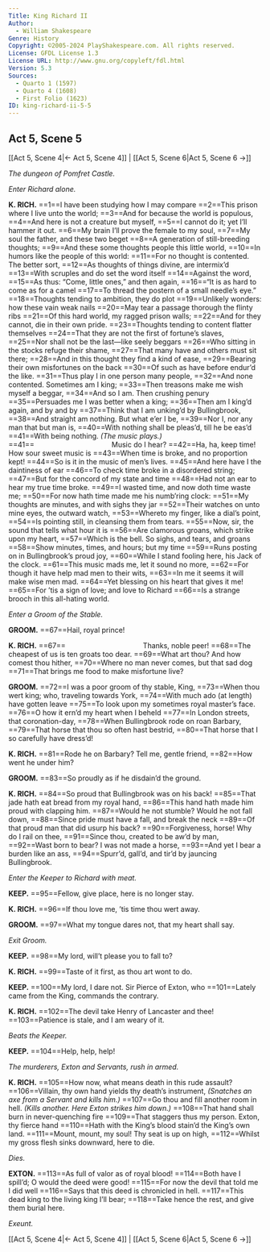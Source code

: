 ```yaml
---
Title: King Richard II
Author: 
  - William Shakespeare
Genre: History
Copyright: ©2005-2024 PlayShakespeare.com. All rights reserved.
License: GFDL License 1.3
License URL: http://www.gnu.org/copyleft/fdl.html
Version: 5.3
Sources:
  - Quarto 1 (1597)
  - Quarto 4 (1608)
  - First Folio (1623)
ID: king-richard-ii-5-5
---
```


## Act 5, Scene 5
[[Act 5, Scene 4|← Act 5, Scene 4]] | [[Act 5, Scene 6|Act 5, Scene 6 →]]

*The dungeon of Pomfret Castle.*

*Enter Richard alone.*

**K. RICH.**
==1==I have been studying how I may compare
==2==This prison where I live unto the world;
==3==And for because the world is populous,
==4==And here is not a creature but myself,
==5==I cannot do it; yet I’ll hammer it out.
==6==My brain I’ll prove the female to my soul,
==7==My soul the father, and these two beget
==8==A generation of still-breeding thoughts;
==9==And these some thoughts people this little world,
==10==In humors like the people of this world:
==11==For no thought is contented. The better sort,
==12==As thoughts of things divine, are intermix’d
==13==With scruples and do set the word itself
==14==Against the word,
==15==As thus: “Come, little ones,” and then again,
==16==“It is as hard to come as for a camel
==17==To thread the postern of a small needle’s eye.”
==18==Thoughts tending to ambition, they do plot
==19==Unlikely wonders: how these vain weak nails
==20==May tear a passage thorough the flinty ribs
==21==Of this hard world, my ragged prison walls;
==22==And for they cannot, die in their own pride.
==23==Thoughts tending to content flatter themselves
==24==That they are not the first of fortune’s slaves,
==25==Nor shall not be the last—like seely beggars
==26==Who sitting in the stocks refuge their shame,
==27==That many have and others must sit there;
==28==And in this thought they find a kind of ease,
==29==Bearing their own misfortunes on the back
==30==Of such as have before endur’d the like.
==31==Thus play I in one person many people,
==32==And none contented. Sometimes am I king;
==33==Then treasons make me wish myself a beggar,
==34==And so I am. Then crushing penury
==35==Persuades me I was better when a king;
==36==Then am I king’d again, and by and by
==37==Think that I am unking’d by Bullingbrook,
==38==And straight am nothing. But what e’er I be,
==39==Nor I, nor any man that but man is,
==40==With nothing shall be pleas’d, till he be eas’d
==41==With being nothing.
*(The music plays.)*
==41==           Music do I hear?
==42==Ha, ha, keep time! How sour sweet music is
==43==When time is broke, and no proportion kept!
==44==So is it in the music of men’s lives.
==45==And here have I the daintiness of ear
==46==To check time broke in a disordered string;
==47==But for the concord of my state and time
==48==Had not an ear to hear my true time broke.
==49==I wasted time, and now doth time waste me;
==50==For now hath time made me his numb’ring clock:
==51==My thoughts are minutes, and with sighs they jar
==52==Their watches on unto mine eyes, the outward watch,
==53==Whereto my finger, like a dial’s point,
==54==Is pointing still, in cleansing them from tears.
==55==Now, sir, the sound that tells what hour it is
==56==Are clamorous groans, which strike upon my heart,
==57==Which is the bell. So sighs, and tears, and groans
==58==Show minutes, times, and hours; but my time
==59==Runs posting on in Bullingbrook’s proud joy,
==60==While I stand fooling here, his Jack of the clock.
==61==This music mads me, let it sound no more,
==62==For though it have help mad men to their wits,
==63==In me it seems it will make wise men mad.
==64==Yet blessing on his heart that gives it me!
==65==For ’tis a sign of love; and love to Richard
==66==Is a strange brooch in this all-hating world.

*Enter a Groom of the Stable.*

**GROOM.**
==67==Hail, royal prince!

**K. RICH.**
==67==           Thanks, noble peer!
==68==The cheapest of us is ten groats too dear.
==69==What art thou? And how comest thou hither,
==70==Where no man never comes, but that sad dog
==71==That brings me food to make misfortune live?

**GROOM.**
==72==I was a poor groom of thy stable, King,
==73==When thou wert king; who, traveling towards York,
==74==With much ado (at length) have gotten leave
==75==To look upon my sometimes royal master’s face.
==76==O how it ern’d my heart when I beheld
==77==In London streets, that coronation-day,
==78==When Bullingbrook rode on roan Barbary,
==79==That horse that thou so often hast bestrid,
==80==That horse that I so carefully have dress’d!

**K. RICH.**
==81==Rode he on Barbary? Tell me, gentle friend,
==82==How went he under him?

**GROOM.**
==83==So proudly as if he disdain’d the ground.

**K. RICH.**
==84==So proud that Bullingbrook was on his back!
==85==That jade hath eat bread from my royal hand,
==86==This hand hath made him proud with clapping him.
==87==Would he not stumble? Would he not fall down,
==88==Since pride must have a fall, and break the neck
==89==Of that proud man that did usurp his back?
==90==Forgiveness, horse! Why do I rail on thee,
==91==Since thou, created to be aw’d by man,
==92==Wast born to bear? I was not made a horse,
==93==And yet I bear a burden like an ass,
==94==Spurr’d, gall’d, and tir’d by jauncing Bullingbrook.

*Enter the Keeper to Richard with meat.*

**KEEP.**
==95==Fellow, give place, here is no longer stay.

**K. RICH.**
==96==If thou love me, ’tis time thou wert away.

**GROOM.**
==97==What my tongue dares not, that my heart shall say.

*Exit Groom.*

**KEEP.**
==98==My lord, will’t please you to fall to?

**K. RICH.**
==99==Taste of it first, as thou art wont to do.

**KEEP.**
==100==My lord, I dare not. Sir Pierce of Exton, who
==101==Lately came from the King, commands the contrary.

**K. RICH.**
==102==The devil take Henry of Lancaster and thee!
==103==Patience is stale, and I am weary of it.

*Beats the Keeper.*

**KEEP.**
==104==Help, help, help!

*The murderers, Exton and Servants, rush in armed.*

**K. RICH.**
==105==How now, what means death in this rude assault?
==106==Villain, thy own hand yields thy death’s instrument,
*(Snatches an axe from a Servant and kills him.)*
==107==Go thou and fill another room in hell.
*(Kills another. Here Exton strikes him down.)*
==108==That hand shall burn in never-quenching fire
==109==That staggers thus my person. Exton, thy fierce hand
==110==Hath with the King’s blood stain’d the King’s own land.
==111==Mount, mount, my soul! Thy seat is up on high,
==112==Whilst my gross flesh sinks downward, here to die.

*Dies.*

**EXTON.**
==113==As full of valor as of royal blood!
==114==Both have I spill’d; O would the deed were good!
==115==For now the devil that told me I did well
==116==Says that this deed is chronicled in hell.
==117==This dead king to the living king I’ll bear;
==118==Take hence the rest, and give them burial here.

*Exeunt.*

[[Act 5, Scene 4|← Act 5, Scene 4]] | [[Act 5, Scene 6|Act 5, Scene 6 →]]